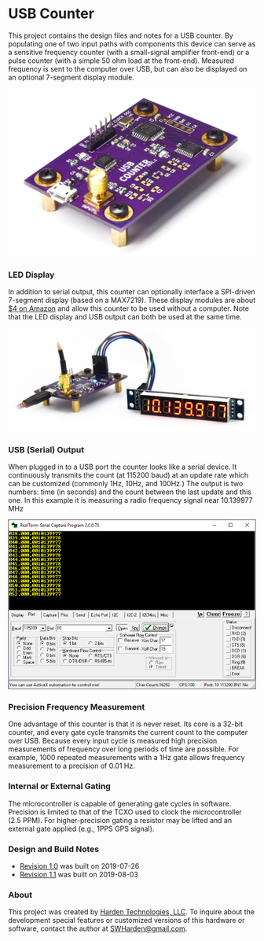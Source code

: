 # USB Counter

This project contains the design files and notes for a USB counter. By populating one of two input paths with components this device can serve as a sensitive frequency counter (with a small-signal amplifier front-end) or a pulse counter (with a simple 50 ohm load at the front-end). Measured frequency is sent to the computer over USB, but can also be displayed on an optional 7-segment display module.

![](/builds/1.1/photos/curved2.jpg)

### LED Display

In addition to serial output, this counter can optionally interface a SPI-driven 7-segment display (based on a MAX7219). These display modules are about [$4 on Amazon](https://www.amazon.com/s?k=max7219+segment) and allow this counter to be used without a computer. Note that the LED display and USB output can both be used at the same time.

![](/builds/1.1/photos/DSC_0132.jpg)

### USB (Serial) Output

When plugged in to a USB port the counter looks like a serial device. It continuously transmits the count (at 115200 baud) at an update rate which can be customized (commonly 1Hz, 10Hz, and 100Hz.) The output is two numbers: time (in seconds) and the count between the last update and this one. In this example it is measuring a radio frequency signal near 10.139977 MHz

![](/graphics/2019-08-04-output.png)

### Precision Frequency Measurement

One advantage of this counter is that it is never reset. Its core is a 32-bit counter, and every gate cycle transmits the current count to the computer over USB. Because every input cycle is measured high precision measurements of frequency over long periods of time are possible. For example, 1000 repeated measurements with a 1Hz gate allows frequency measurement to a precision of 0.01 Hz.

### Internal or External Gating
The microcontroller is capable of generating gate cycles in software. Precision is limited to that of the TCXO used to clock the microcontroller (2.5 PPM). For higher-precision gating a resistor may be lifted and an external gate applied (e.g., 1PPS GPS signal).

### Design and Build Notes

* [Revision 1.0](/builds/1.0) was built on 2019-07-26
* [Revision 1.1](/builds/1.1) was built on 2019-08-03

### About

This project was created by [Harden Technologies, LLC](http://tech.swharden.com). To inquire about the development special features or customized versions of this hardware or software, contact the author at [SWHarden@gmail.com](mailto:swharden@gmail.com).
